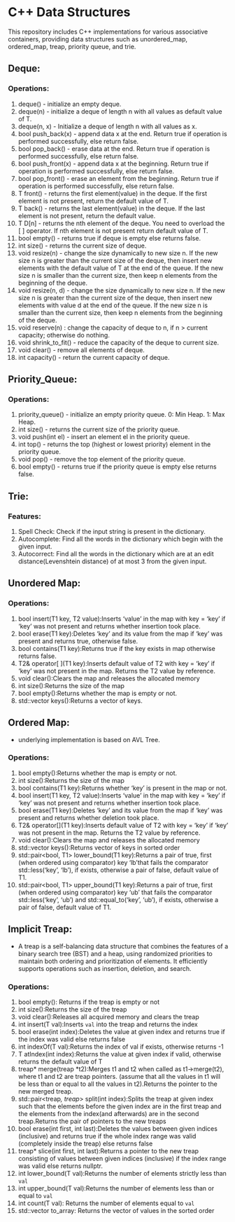 # C++ Data Structures

This repository includes C++ implementations for various associative containers, providing data structures such as unordered_map, ordered_map, treap, priority queue, and trie.


## Deque:

### Operations:
1. deque() - initialize an empty deque.
2. deque(n) - initialize a deque of length n with all values as default value of T.
3. deque(n, x) - Initialize a deque of length n with all values as x.
4. bool push_back(x) - append data x at the end. Return true if operation is performed successfully, else return false.
5. bool pop_back() - erase data at the end. Return true if operation is performed successfully, else return false.
6. bool push_front(x) - append data x at the beginning. Return true if operation is performed successfully, else return false.
7. bool pop_front() - erase an element from the beginning. Return true if operation is performed successfully, else return false.
8. T front() - returns the first element(value) in the deque. If the first element is not present, return the default value of T.
9. T back() - returns the last element(value) in the deque. If the last element is not present, return the default value.
10. T D[n] - returns the nth element of the deque. You need to overload the [ ] operator. If nth element is not present return default value of T.
11. bool empty() - returns true if deque is empty else returns false.
12. int size() - returns the current size of deque.
13. void resize(n) - change the size dynamically to new size n. If the new size n is greater than the current size of the deque, then insert new elements with the default value of T at the end of the queue. If the new size n is smaller than the current size, then keep n elements from the beginning of the deque.
14. void resize(n, d) - change the size dynamically to new size n. If the new size n is greater than the current size of the deque, then insert new elements with value d at the end of the queue. If the new size n is smaller than the current size, then keep n elements from the beginning of the deque.
15. void reserve(n) : change the capacity of deque to n, if n > current capacity; otherwise do nothing.
16. void shrink_to_fit() - reduce the capacity of the deque to current size.
17. void clear() - remove all elements of deque.
18. int capacity() - return the current capacity of deque.

## Priority_Queue:

### Operations:

1. priority_queue() - initialize an empty priority queue. 0: Min Heap. 1: Max Heap.
2. int size() - returns the current size of the priority queue.
3. void push(int el) - insert an element el in the priority queue.
4. int top() - returns the top (highest or lowest priority) element in the priority queue.
5. void pop() - remove the top element of the priority queue.
6. bool empty() - returns true if the priority queue is empty else returns false.

## Trie:

### Features:

1. Spell Check: Check if the input string is present in the dictionary.
2. Autocomplete: Find all the words in the dictionary which begin with the given input.
3. Autocorrect: Find all the words in the dictionary which are at an edit distance(Levenshtein distance) of at most 3 from the given input.

## Unordered Map:

### Operations:

1. bool insert(T1 key, T2 value):Inserts ‘value’ in the map with key = ‘key’ if ‘key’ was not present and returns whether insertion took place.
2. bool erase(T1 key):Deletes ‘key’ and its value from the map if ‘key’ was present and
returns true, otherwise false.
3. bool contains(T1 key):Returns true if the key exists in map otherwise returns false.
4. T2& operator[ ](T1 key):Inserts default value of T2 with key = ‘key’ if ‘key’ was not present
in the map. Returns the T2 value by reference.
5. void clear():Clears the map and releases the allocated memory
6. int size():Returns the size of the map
7. bool empty():Returns whether the map is empty or not.
8. std::vector<T1> keys():Returns a vector of keys.

## Ordered Map:

- underlying implementation is based on AVL Tree.

### Operations:

1. bool empty():Returns whether the map is empty or not.
2. int size():Returns the size of the map
3. bool contains(T1 key):Returns whether ‘key’ is present in the map or not.
4. bool insert(T1 key, T2 value):Inserts ‘value’ in the map with key = ‘key’ if ‘key’ was not present and returns whether insertion took place.
5. bool erase(T1 key):Deletes ‘key’ and its value from the map if ‘key’ was present and returns whether deletion took place.
6. T2& operator[](T1 key):Inserts default value of T2 with key = ‘key’ if ‘key’ was not present
in the map. Returns the T2 value by reference.
7. void clear():Clears the map and releases the allocated memory
8. std::vector<T1> keys():Returns vector of keys in sorted order
9. std::pair<bool, T1> lower_bound(T1 key):Returns a pair of true, first (when ordered using comparator) key ‘lb’that fails the comparator std::less<T1>(‘key’, ‘lb’), if exists, otherwise a pair of false, default value of T1.
10. std::pair<bool, T1> upper_bound(T1 key):Returns a pair of true, first (when ordered using comparator) key ‘ub’ that fails the comparator std::less<T1>(‘key’, ‘ub’) and std::equal_to<T1>(‘key’, ‘ub’), if exists, otherwise a pair of false, default value of T1.

## Implicit Treap:

- A treap is a self-balancing data structure that combines the features of a binary search tree (BST) and a heap, using randomized priorities to maintain both ordering and prioritization of elements. It efficiently supports operations such as insertion, deletion, and search.

### Operations:

1. bool empty(): Returns if the treap is empty or not
2. int size():Returns the size of the treap
3. void clear():Releases all acquired memory and clears the treap
4. int insert(T val):Inserts `val` into the treap and returns the index
5. bool erase(int index):Deletes the value at given index and returns true if the index
was valid else returns false
6. int indexOf(T val):Returns the index of val if exists, otherwise returns -1
7. T atIndex(int index):Returns the value at given index if valid, otherwise returns the
default value of T
8. treap<T>* merge(treap<T> *t2):Merges t1 and t2 when called as t1->merge(t2), where t1 and
t2 are treap<T> pointers. (assume that all the values
in t1 will be less than or equal to all the values in t2).Returns the pointer to the new merged treap.
9. std::pair<treap<T>*, treap<T>*> split(int index):Splits the treap at given index such that the elements before the given index are in the first treap and the elements from the index(and afterwards) are in the second treap.Returns the pair of pointers to the new treaps
10. bool erase(int first, int last):Deletes the values between given indices (inclusive) and
returns true if the whole index range was valid (completely
inside the treap) else returns false
11. treap<T>* slice(int first, int last):Returns a pointer to the new treap consisting of values
between given indices (inclusive) if the index range was valid else returns nullptr.
12. int lower_bound(T val):Returns the number of elements strictly less than `val`
13. int upper_bound(T val):Returns the number of elements less than or equal to `val`
14. int count(T val): Returns the number of elements equal to `val`
15. std::vector<T> to_array: Returns the vector of values in the sorted order


